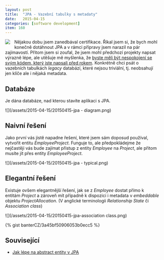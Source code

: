 ```yaml
---
layout: post
title:  "JPA - Vazební tabulky s metadaty"
date:   2015-04-15
categories: [software development]
item: 160
---
```

<div style="float: left; margin: 0 1em 1em 0; text-align: center;"><a href="http://openclipart.org/detail/94723/database-symbol-by-rg1024"><img src="http://openclipart.org/image/150px/svg_to_png/94723/db.png" /></a></div>Nějakou dobu jsem zanedbával certifikace. Říkal jsem si, že bych mohl konečně dotáhnout JPA a v rámci přípravy jsem narazil na pár zajímavostí. Přitom jsem si zoufal, že jsem mohl předchozí projekty napsat výrazně lépe, ale utěšuje mě myšlenka, že <a href="/item/130">byste měli být nespokojení se svým kódem, který jste napsali před rokem</a>. Konkrétně chci psát o vazebních tabulkách <em>legacy</em> databází, které nejsou triviální, tj. neobsahují jen klíče ale i nějaká metadata.
<!--more-->

<div style="clear: both"></div>

Databáze
------

Je dána databáze, nad kterou stavíte aplikaci s JPA.

![](/assets/2015-04-15/20150415-jpa - diagram.png)

Naivní řešení
------

Jako první vás jistě napadne řešení, které jsem sám doposud používal, vytvořit entitu <em>EmployeeProject</em>. Funguje to, ale předpokládejme že nejčastěji vás bude zajímat přistup z entity <em>Employee</em> na <em>Project</em>, ale přitom musíte jít přes entity <em>EmployeeProject</em>.

![](/assets/2015-04-15/20150415-jpa - typical.png)

Elegantní řešení
------

Existuje ovšem elegantnější řešení, jak se z <em>Employee</em> dostat přímo k entitám <em>Project</em> a zároveň mít případně k dispozici i metadata v <em>embeddable</em> objektu <em>ProjectAllocation</em>. (V anglické terminologii <em>Relationship State</em> či <em>Association class</em>)

![](/assets/2015-04-15/20150415-jpa-association class.png)

{% gist banterCZ/3a45bf50906053b0ecc5 %}

Související
------

* <a href="/item/137">Jak lépe na abstract entity v JPA</a>